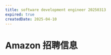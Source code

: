```yaml
---
title: software development engineer 20250313
expired: true
createdDate: 2025-04-10
---
```


# Amazon 招聘信息

<JobPostingTable job-posting-json-path="amazon/data/software-development-engineer-20250313.json" />